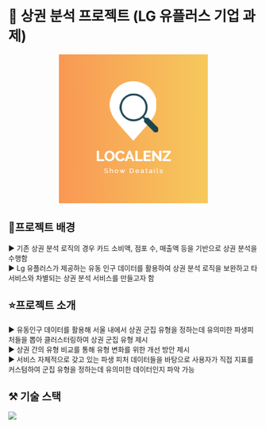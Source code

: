 # 🌇 상권 분석 프로젝트 (LG 유플러스 기업 과제)

<div align="center">
  <img src="images/logo.png" alt="로고" width="300">
</div>

## 👏프로젝트 배경
▶️ 기존 상권 분석 로직의 경우 카드 소비액, 점포 수, 매출액 등을 기반으로 상권 분석을 수행함<br/>
▶️ Lg 유플러스가 제공하는 유동 인구 데이터를 활용하여 상권 분석 로직을 보완하고 타 서비스와 차별되는 상권 분석 서비스를 만들고자 함<br/>

## ⭐프로젝트 소개
▶️ 유동인구 데이터를 활용해 서울 내에서 상권 군집 유형을 정하는데 유의미한 파생피처들을 뽑아 클러스터링하여 상권 군집 유형 제시<br/>
▶️ 상권 간의 유형 비교를 통해 유형 변화를 위한 개선 방안 제시<br/>
▶️ 서비스 자체적으로 갖고 있는 파생 피처 데이터들을 바탕으로 사용자가 직접 지표를 커스텀하여 군집 유형을 정하는데 유의미한 데이터인지 파악 가능<br/>

## ⚒️ 기술 스택
<img src="https://img.shields.io/badge/Next.js-000000?style=flat-square&logo=Next.js&logoColor=white"/>

